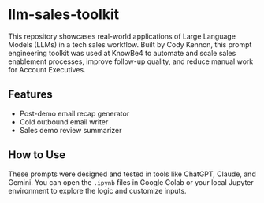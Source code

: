 # llm-sales-toolkit
This repository showcases real-world applications of Large Language Models (LLMs) in a tech sales workflow.
Built by Cody Kennon, this prompt engineering toolkit was used at KnowBe4 to automate and scale sales
enablement processes, improve follow-up quality, and reduce manual work for Account Executives.

## Features
- Post-demo email recap generator
- Cold outbound email writer
- Sales demo review summarizer

## How to Use
These prompts were designed and tested in tools like ChatGPT, Claude, and Gemini. You can open the `.ipynb` files in Google Colab or your local Jupyter environment to explore the logic and customize inputs.
